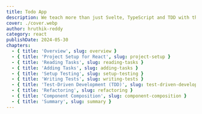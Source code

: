 ```yaml
---
title: Todo App
description: We teach more than just Svelte, TypeScript and TDD with this course.
cover: ./cover.webp
author: hruthik-reddy
category: react
publishDate: 2024-05-30
chapters:
  - { title: 'Overview', slug: overview }
  - { title: 'Project Setup for React', slug: project-setup }
  - { title: 'Reading Tasks', slug: reading-tasks }
  - { title: 'Adding Tasks', slug: adding-tasks }
  - { title: 'Setup Testing', slug: setup-testing }
  - { title: 'Writing Tests', slug: writing-tests }
  - { title: 'Test-Driven Development (TDD)', slug: test-driven-development }
  - { title: 'Refactoring', slug: refactoring }
  - { title: 'Component Composition', slug: component-composition }
  - { title: 'Summary', slug: summary }
---
```

